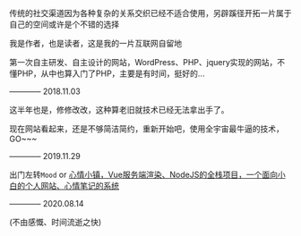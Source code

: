 传统的社交渠道因为各种复杂的关系交织已经不适合使用，另辟蹊径开拓一片属于自己的空间或许是个不错的选择

我是作者，也是读者，这是我的一片互联网自留地

第一次自主研发、自主设计的网站，WordPress、PHP、jquery实现的网站，不懂PHP，从中也算入门了PHP，主要是有时间，挺好的... 

———— 2018.11.03

这半年也是，修修改改，这种算老旧就技术已经无法拿出手了。

现在网站看起来，还是不够简洁简约，重新开始吧，使用全宇宙最牛逼的技术，GO~~~

———— 2019.11.29

出门左转`Mood` or [心情小镇，Vue服务端渲染、NodeJS的全栈项目，一个面向小白的个人网站、心情笔记的系统](https://github.com/wsydxiangwang/Mood)

———— 2020.08.14

(不由感慨、时间流逝之快)
